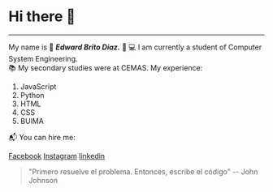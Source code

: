 # Hi there 👋
---
My name is :crown: ***Edward Brito Diaz.***  :crown:
:computer: I am currently a student of Computer System Engineering.  
:books: My secondary studies were at CEMAS.
My experience:  
1. JavaScript  
2. Python  
3. HTML 
4. CSS  
5.  BUlMA     <br>

:mailbox_with_mail: You can hire me:

[Facebook](https://www.facebook.com/EdwardBritoDiaz/)
[Instagram](https://www.instagram.com/brito_edward11/)
[linkedin](https://www.linkedin.com/in/edward-brito-diaz-b60909179/)

> "Primero resuelve el problema. Entonces, escribe el código"
-- John Johnson
<!--
**Edwardb11/Edwardb11** is a ✨ _special_ ✨ repository because its `README.md` (this file) appears on your GitHub profile.

Here are some ideas to get you started:

- 🔭 I’m currently working on my repository
- 🌱 I’m currently learning to manage my github
- 👯 I’m looking to collaborate on a project
- 🤔 I’m looking for help with ...
- 💬 Ask me about ...
- 📫 How to reach me: ...
- 😄 Pronouns: ...
- ⚡ Fun fact: ...
-->
